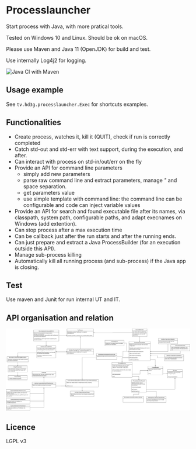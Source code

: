 # Processlauncher

Start process with Java, with more pratical tools. 

Tested on Windows 10 and Linux. Should be ok on macOS.

Please use Maven and Java 11 (OpenJDK) for build and test.

Use internally Log4j2 for logging.

![Java CI with Maven](https://github.com/hdsdi3g/processlauncher/workflows/Java%20CI%20with%20Maven/badge.svg)

## Usage example

See `tv.hd3g.processlauncher.Exec` for shortcuts examples.

## Functionalities

  - Create process, watches it, kill it (QUIT), check if run is correctly completed
  - Catch std-out and std-err with text support, during the execution, and after.
  - Can interact with process on std-in/out/err on the fly
  - Provide an API for command line parameters
    - simply add new parameters
    - parse raw command line and extract parameters, manage _"_ and space separation.
    - get parameters value
    - use simple template with command line: the command line can be configurable and code can inject variable values
  - Provide an API for search and found executable file after its names, via classpath, system path, configurable paths, and adapt execnames on Windows (add extention).
  - Can stop process after a max execution time
  - Can be callback just after the run starts and after the running ends.
  - Can just prepare and extract a Java ProcessBuilder (for an execution outside this API).
  - Manage sub-process killing
  - Automatically kill all running process (and sub-process) if the Java app is closing.  

## Test

Use maven and Junit for run internal UT and IT.

## API organisation and relation

[![Java diagram](https://github.com/hdsdi3g/processlauncher/raw/doc/code-organization.png "Java diagram")](https://github.com/hdsdi3g/processlauncher/raw/doc/code-organization.png)

## Licence

LGPL v3
 

